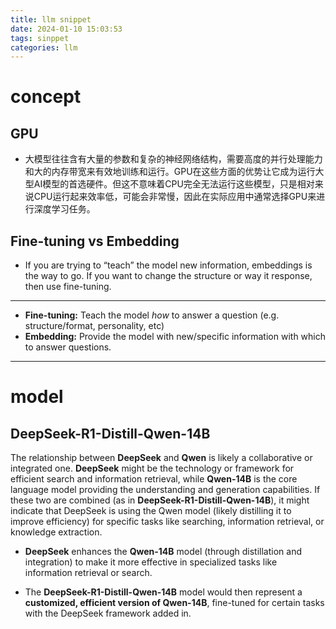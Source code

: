 ```yaml
---
title: llm snippet
date: 2024-01-10 15:03:53
tags: sinppet
categories: llm
---
```


# concept

## GPU

- 大模型往往含有大量的参数和复杂的神经网络结构，需要高度的并行处理能力和大的内存带宽来有效地训练和运行。GPU在这些方面的优势让它成为运行大型AI模型的首选硬件。但这不意味着CPU完全无法运行这些模型，只是相对来说CPU运行起来效率低，可能会非常慢，因此在实际应用中通常选择GPU来进行深度学习任务。

## Fine-tuning vs Embedding

- If you are trying to “teach” the model new information, embeddings is the way to go. If you want to change the structure or way it response, then use fine-tuning.

---

- **Fine-tuning:** Teach the model *how* to answer a question (e.g. structure/format, personality, etc)
- **Embedding:** Provide the model with new/specific information with which to answer questions.

---

# model

## DeepSeek-R1-Distill-Qwen-14B

The relationship between **DeepSeek** and **Qwen** is likely a collaborative or integrated one. **DeepSeek** might be the technology or framework for efficient search and information retrieval, while **Qwen-14B** is the core language model providing the understanding and generation capabilities. If these two are combined (as in **DeepSeek-R1-Distill-Qwen-14B**), it might indicate that DeepSeek is using the Qwen model (likely distilling it to improve efficiency) for specific tasks like searching, information retrieval, or knowledge extraction.

- **DeepSeek** enhances the **Qwen-14B** model (through distillation and integration) to make it more effective in specialized tasks like information retrieval or search.

- The **DeepSeek-R1-Distill-Qwen-14B** model would then represent a **customized, efficient version of Qwen-14B**, fine-tuned for certain tasks with the DeepSeek framework added in.
